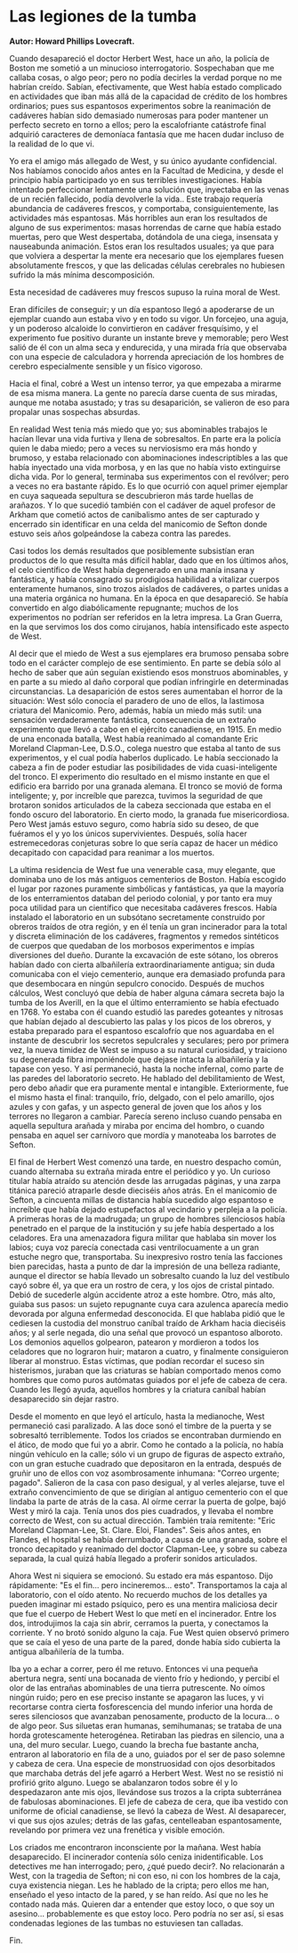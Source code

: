 # Las legiones de la tumba

**Autor: Howard Phillips Lovecraft.**

Cuando desapareció el doctor Herbert West, hace un año, la policía de
Boston me sometió a un minucioso interrogatorio. Sospechaban que me
callaba cosas, o algo peor; pero no podía decirles la verdad porque no
me habrían creído. Sabían, efectivamente, que West había estado
complicado en actividades que iban más allá de la capacidad de crédito
de los hombres ordinarios; pues sus espantosos experimentos sobre la
reanimación de cadáveres habían sido demasiado numerosas para poder
mantener un perfecto secreto en torno a ellos; pero la escalofriante
catástrofe final adquirió caracteres de demoníaca fantasía que me hacen
dudar incluso de la realidad de lo que vi.

Yo era el amigo más allegado de West, y su único ayudante confidencial.
Nos habíamos conocido años antes en la Facultad de Medicina, y desde el
principio había participado yo en sus terribles investigaciones. Había
intentado perfeccionar lentamente una solución que, inyectaba en las
venas de un recién fallecido, podía devolverle la vida.. Este trabajo
requería abundancia de cadáveres frescos, y comportaba,
consiguientemente, las actividades más espantosas. Más horribles aun
eran los resultados de alguno de sus experimentos: masas horrendas de
carne que había estado muertas, pero que West despertaba, dotándola de
una ciega, insensata y nauseabunda animación. Estos eran los resultados
usuales; ya que para que volviera a despertar la mente era necesario
que los ejemplares fuesen absolutamente frescos, y que las delicadas
células cerebrales no hubiesen sufrido la más mínima descomposición.

Esta necesidad de cadáveres muy frescos supuso la ruina moral de West.

Eran difíciles de conseguir; y un día espantoso llegó a apoderarse de
un ejemplar cuando aun estaba vivo y en todo su vigor. Un forcejeo, una
aguja, y un poderoso alcaloide lo convirtieron en cadáver fresquísimo,
y el experimento fue positivo durante un instante breve y memorable;
pero West salió de él con un alma seca y endurecida, y una mirada fría
que observaba con una especie de calculadora y horrenda apreciación de
los hombres de cerebro especialmente sensible y un físico vigoroso.

Hacia el final, cobré a West un intenso terror, ya que empezaba a
mirarme de esa misma manera. La gente no parecía darse cuenta de sus
miradas, aunque me notaba asustado; y tras su desaparición, se valieron
de eso para propalar unas sospechas absurdas.

En realidad West tenia más miedo que yo; sus abominables trabajos le
hacían llevar una vida furtiva y llena de sobresaltos. En parte era la
policía quien le daba miedo; pero a veces su nerviosismo era más hondo
y brumoso, y estaba relacionado con abominaciones indescriptibles a las
que había inyectado una vida morbosa, y en las que no había visto
extinguirse dicha vida. Por lo general, terminaba sus experimentos con
el revólver; pero a veces no era bastante rápido. Es lo que ocurrió con
aquel primer ejemplar en cuya saqueada sepultura se descubrieron más
tarde huellas de arañazos. Y lo que sucedió también con el cadáver de
aquel profesor de Arkham que cometió actos de canibalismo antes de ser
capturado y encerrado sin identificar en una celda del manicomio de
Sefton donde estuvo seis años golpeándose la cabeza contra las paredes.

Casi todos los demás resultados que posiblemente subsistían eran
productos de lo que resulta más difícil hablar, dado que en los últimos
años, el celo científico de West había degenerado en una manía insana y
fantástica, y había consagrado su prodigiosa habilidad a vitalizar
cuerpos enteramente humanos, sino trozos aislados de cadáveres, o
partes unidas a una materia orgánica no humana. En la época en que
desapareció. Se había convertido en algo diabólicamente repugnante;
muchos de los experimentos no podrían ser referidos en la letra
impresa. La Gran Guerra, en la que servimos los dos como cirujanos,
había intensificado este aspecto de West.

Al decir que el miedo de West a sus ejemplares era brumoso pensaba
sobre todo en el carácter complejo de ese sentimiento. En parte se
debía sólo al hecho de saber que aún seguían existiendo esos monstruos
abominables, y en parte a su miedo al daño corporal que podían
infringirle en determinadas circunstancias. La desaparición de estos
seres aumentaban el horror de la situación: West sólo conocía el
paradero de uno de ellos, la lastimosa criatura del Manicomio. Pero,
además, había un miedo más sutil: una sensación verdaderamente
fantástica, consecuencia de un extraño experimento que llevó a cabo en
el ejército canadiense, en 1915. En medio de una enconada batalla, West
había reanimado al comandante Eric Moreland Clapman-Lee, D.S.O., colega
nuestro que estaba al tanto de sus experimentos, y el cual podía
haberlos duplicado. Le había seccionado la cabeza a fin de poder
estudiar las posibilidades de vida cuasi-inteligente del tronco. El
experimento dio resultado en el mismo instante en que el edificio era
barrido por una granada alemana. El tronco se movió de forma
inteligente; y, por increíble que parezca, tuvimos la seguridad de que
brotaron sonidos articulados de la cabeza seccionada que estaba en el
fondo oscuro del laboratorio. En cierto modo, la granada fue
misericordiosa. Pero West jamás estuvo seguro, como habría sido su
deseo, de que fuéramos el y yo los únicos supervivientes. Después,
solía hacer estremecedoras conjeturas sobre lo que sería capaz de hacer
un médico decapitado con capacidad para reanimar a los muertos.

La ultima residencia de West fue una venerable casa, muy elegante, que
dominaba uno de los más antiguos cementerios de Boston. Había escogido
el lugar por razones puramente simbólicas y fantásticas, ya que la
mayoría de los enterramientos databan del periodo colonial, y por tanto
era muy poca utilidad para un científico que necesitaba cadáveres
frescos. Había instalado el laboratorio en un subsótano secretamente
construido por obreros traídos de otra región, y en él tenía un gran
incinerador para la total y discreta eliminación de los cadáveres,
fragmentos y remedos sintéticos de cuerpos que quedaban de los morbosos
experimentos e impías diversiones del dueño. Durante la excavación de
este sótano, los obreros habían dado con cierta albañilería
extraordinariamente antigua; sin duda comunicaba con el viejo
cementerio, aunque era demasiado profunda para que desembocara en
ningún sepulcro conocido. Después de muchos cálculos, West concluyó que
debía de haber alguna cámara secreta bajo la tumba de los Averill, en
la que el último enterramiento se había efectuado en 1768. Yo estaba
con él cuando estudió las paredes goteantes y nitrosas que habían
dejado al descubierto las palas y los picos de los obreros, y estaba
preparado para el espantoso escalofrío que nos aguardaba en el instante
de descubrir los secretos sepulcrales y seculares; pero por primera
vez, la nueva timidez de West se impuso a su natural curiosidad, y
traiciono su degenerada fibra imponiéndole que dejase intacta la
albañilería y la tapase con yeso. Y así permaneció, hasta la noche
infernal, como parte de las paredes del laboratorio secreto. He hablado
del debilitamiento de West, pero debo añadir que era puramente mental e
intangible. Exteriormente, fue el mismo hasta el final: tranquilo,
frío, delgado, con el pelo amarillo, ojos azules y con gafas, y un
aspecto general de joven que los años y los terrores no llegaron a
cambiar. Parecía sereno incluso cuando pensaba en aquella sepultura
arañada y miraba por encima del hombro, o cuando pensaba en aquel ser
carnívoro que mordía y manoteaba los barrotes de Sefton.

El final de Herbert West comenzó una tarde, en nuestro despacho común,
cuando alternaba su extraña mirada entre el periódico y yo. Un curioso
titular había atraído su atención desde las arrugadas páginas, y una
zarpa titánica pareció atraparle desde dieciséis años atrás. En el
manicomio de Sefton, a cincuenta millas de distancia había sucedido
algo espantoso e increíble que había dejado estupefactos al vecindario
y perpleja a la policía. A primeras horas de la madrugada; un grupo de
hombres silenciosos había penetrado en el parque de la institución y su
jefe había despertado a los celadores. Era una amenazadora figura
militar que hablaba sin mover los labios; cuya voz parecía conectada
casi ventrilocuamente a un gran estuche negro que, transportaba. Su
inexpresivo rostro tenía las facciones bien parecidas, hasta a punto de
dar la impresión de una belleza radiante, aunque el director se había
llevado un sobresalto cuando la luz del vestíbulo cayó sobre él, ya que
era un rostro de cera, y los ojos de cristal pintado. Debió de
sucederle algún accidente atroz a este hombre. Otro, más alto, guiaba
sus pasos: un sujeto repugnante cuya cara azulenca aparecía medio
devorada por alguna enfermedad desconocida. El que hablaba pidió que le
cediesen la custodia del monstruo caníbal traído de Arkham hacia
dieciséis años; y al serle negada, dio una señal que provocó un
espantoso alboroto. Los demonios aquellos golpearon, patearon y
mordieron a todos los celadores que no lograron huir; mataron a cuatro,
y finalmente consiguieron liberar al monstruo. Estas víctimas, que
podían recordar el suceso sin histerismos, juraban que las criaturas se
habían comportado menos como hombres que como puros autómatas guiados
por el jefe de cabeza de cera. Cuando les llegó ayuda, aquellos hombres
y la criatura caníbal habían desaparecido sin dejar rastro.

Desde el momento en que leyó el artículo, hasta la medianoche, West
permaneció casi paralizado. A las doce sonó el timbre de la puerta y se
sobresaltó terriblemente. Todos los criados se encontraban durmiendo en
el ático, de modo que fui yo a abrir. Como he contado a la policía, no
había ningún vehículo en la calle; sólo vi un grupo de figuras de
aspecto extraño, con un gran estuche cuadrado que depositaron en la
entrada, después de gruñir uno de ellos con voz asombrosamente
inhumana: "Correo urgente; pagado". Salieron de la casa con paso
desigual, y al verles alejarse, tuve el extraño convencimiento de que
se dirigían al antiguo cementerio con el que lindaba la parte de atrás
de la casa. Al oírme cerrar la puerta de golpe, bajó West y miró la
caja. Tenía unos dos pies cuadrados, y llevaba el nombre correcto de
West, con su actual dirección. También traía remitente: "Eric Moreland
Clapman-Lee, St. Clare. Eloi, Flandes". Seis años antes, en Flandes, el
hospital se había derrumbado, a causa de una granada, sobre el tronco
decapitado y reanimado del doctor Clapman-Lee, y sobre su cabeza
separada, la cual quizá había llegado a proferir sonidos articulados.

Ahora West ni siquiera se emocionó. Su estado era más espantoso. Dijo
rápidamente: "Es el fin... pero incineremos... esto". Transportamos la
caja al laboratorio, con el oído atento. No recuerdo muchos de los
detalles ya pueden imaginar mi estado psíquico, pero es una mentira
maliciosa decir que fue el cuerpo de Hebert West lo que metí en el
incinerador. Entre los dos, introdujimos la caja sin abrir, cerramos la
puerta, y conectamos la corriente. Y no brotó sonido alguno la caja.
Fue West quien observó primero que se caía el yeso de una parte de la
pared, donde había sido cubierta la antigua albañilería de la tumba.

Iba yo a echar a correr, pero él me retuvo. Entonces vi una pequeña
abertura negra, sentí una bocanada de viento frío y hediondo, y percibí
el olor de las entrañas abominables de una tierra putrescente. No oímos
ningún ruido; pero en ese preciso instante se apagaron las luces, y vi
recortarse contra cierta fosforescencia del mundo inferior una horda de
seres silenciosos que avanzaban penosamente, producto de la locura... o
de algo peor. Sus siluetas eran humanas, semihumanas; se trataba de una
horda grotescamente heterogénea. Retiraban las piedras en silencio, una
a una, del muro secular. Luego, cuando la brecha fue bastante ancha,
entraron al laboratorio en fila de a uno, guiados por el ser de paso
solemne y cabeza de cera. Una especie de monstruosidad con ojos
desorbitados que marchaba detrás del jefe agarró a Herbert West. West
no se resistió ni profirió grito alguno. Luego se abalanzaron todos
sobre él y lo despedazaron ante mis ojos, llevándose sus trozos a la
cripta subterránea de fabulosas abominaciones. El jefe de cabeza de
cera, que iba vestido con uniforme de oficial canadiense, se llevó la
cabeza de West. Al desaparecer, vi que sus ojos azules; detrás de las
gafas, centelleaban espantosamente, revelando por primera vez una
frenética y visible emoción.

Los criados me encontraron inconsciente por la mañana. West había
desaparecido. El incinerador contenía sólo ceniza inidentificable. Los
detectives me han interrogado; pero, ¿qué puedo decir?. No relacionarán
a West, con la tragedia de Sefton; ni con eso, ni con los hombres de la
caja, cuya existencia niegan. Les he hablado de la cripta; pero ellos
me han, enseñado el yeso intacto de la pared, y se han reído. Así que
no les he contado nada más. Quieren dar a entender que estoy loco, o
que soy un asesino... probablemente es que estoy loco. Pero podría no
ser así, si esas condenadas legiones de las tumbas no estuviesen tan
calladas.

Fin.